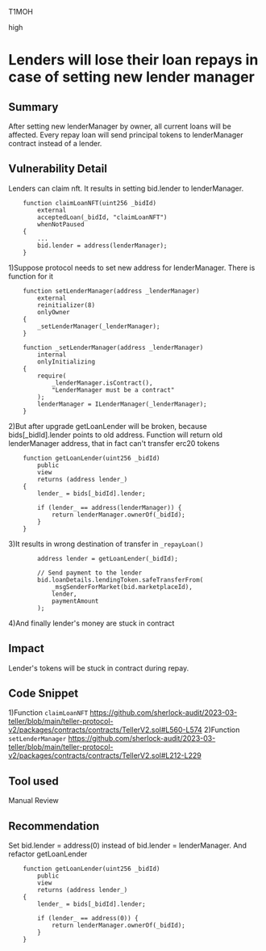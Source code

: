 T1MOH

high

# Lenders will lose their loan repays in case of setting new lender manager

## Summary
After setting new lenderManager by owner, all current loans will be affected. Every repay loan will send principal tokens to lenderManager contract instead of a lender.
## Vulnerability Detail
Lenders can claim nft. It results in setting bid.lender to lenderManager.
```solidity
    function claimLoanNFT(uint256 _bidId)
        external
        acceptedLoan(_bidId, "claimLoanNFT")
        whenNotPaused
    {
        ...
        bid.lender = address(lenderManager);
    }
```
1)Suppose protocol needs to set new address for lenderManager. There is function for it
```solidity
    function setLenderManager(address _lenderManager)
        external
        reinitializer(8)
        onlyOwner
    {
        _setLenderManager(_lenderManager);
    }

    function _setLenderManager(address _lenderManager)
        internal
        onlyInitializing
    {
        require(
            _lenderManager.isContract(),
            "LenderManager must be a contract"
        );
        lenderManager = ILenderManager(_lenderManager);
    }
```
2)But after upgrade getLoanLender will be broken, because bids[_bidId].lender points to old address. Function will return old lenderManager address, that in fact can't transfer erc20 tokens
```solidity
    function getLoanLender(uint256 _bidId)
        public
        view
        returns (address lender_)
    {
        lender_ = bids[_bidId].lender;

        if (lender_ == address(lenderManager)) {
            return lenderManager.ownerOf(_bidId);
        }
    }
```
3)It results in wrong destination of transfer in `_repayLoan()` 
```solidity
        address lender = getLoanLender(_bidId);

        // Send payment to the lender
        bid.loanDetails.lendingToken.safeTransferFrom(
            _msgSenderForMarket(bid.marketplaceId),
            lender,
            paymentAmount
        );
```
4)And finally lender's money are stuck in contract

## Impact
Lender's tokens will be stuck in contract during repay. 

## Code Snippet
1)Function `claimLoanNFT` https://github.com/sherlock-audit/2023-03-teller/blob/main/teller-protocol-v2/packages/contracts/contracts/TellerV2.sol#L560-L574
2)Function `setLenderManager` https://github.com/sherlock-audit/2023-03-teller/blob/main/teller-protocol-v2/packages/contracts/contracts/TellerV2.sol#L212-L229

## Tool used

Manual Review

## Recommendation
Set bid.lender = address(0) instead of bid.lender = lenderManager.
And refactor getLoanLender
```solidity
    function getLoanLender(uint256 _bidId)
        public
        view
        returns (address lender_)
    {
        lender_ = bids[_bidId].lender;

        if (lender_ == address(0)) {
            return lenderManager.ownerOf(_bidId);
        }
    }
```